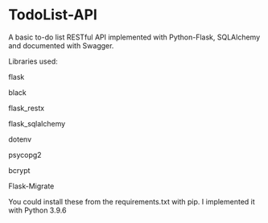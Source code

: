 # TodoList-API
A basic to-do list RESTful API implemented with Python-Flask, SQLAlchemy and documented with Swagger.

Libraries used:

flask

black

flask_restx

flask_sqlalchemy

dotenv

psycopg2

bcrypt

Flask-Migrate

You could install these from the requirements.txt with pip. I implemented it with Python 3.9.6
